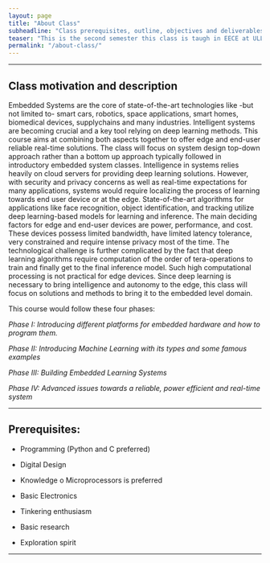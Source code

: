 ```yaml
---
layout: page
title: "About Class"
subheadline: "Class prerequisites, outline, objectives and deliverables"
teaser: "This is the second semester this class is taugh in EECE at ULL..."
permalink: "/about-class/"
---
```


---
## Class motivation and description
Embedded Systems are the core of state-of-the-art technologies like -but not limited to- smart cars, robotics, space applications, smart homes, biomedical devices, supplychains and many industries. Intelligent systems are becoming crucial and a key tool relying on deep learning methods. This course aims at combining both aspects together to offer edge and end-user reliable real-time solutions. The class will focus on system design top-down approach rather than a bottom up approach typically followed in introductory embedded system classes.
Intelligence in systems relies heavily on cloud servers for providing deep learning solutions. However, with security and privacy concerns as well as real-time expectations for many applications, systems would require localizing the process of learning towards end user device or at the edge. State-of-the-art algorithms for applications like face recognition, object identification, and tracking utilize deep learning-based models for learning and inference. The main deciding factors for edge and end-user devices are power, performance, and cost. These devices possess limited bandwidth, have limited latency tolerance, very constrained and require intense privacy most of the time. The technological challenge is further complicated by the fact that deep learning algorithms require computation of the order of tera-operations to train and finally get to the final inference model. Such high computational processing is not practical for edge devices. Since deep learning is necessary to bring intelligence and autonomy to the edge, this class will focus on solutions and methods to bring it to the embedded level domain. 

This course would follow these four phases: 

_Phase I: Introducing different platforms for embedded hardware and how to program them._

_Phase II: Introducing Machine Learning with its types and some famous examples_

_Phase III: Building Embedded Learning Systems_

_Phase IV: Advanced issues towards a reliable, power efficient and real-time system_

****
## Prerequisites:

-	Programming (Python and C preferred)

-	Digital Design 

-	Knowledge o Microprocessors is preferred

-	Basic Electronics

-	Tinkering enthusiasm 

-	Basic research 

-	Exploration spirit


---